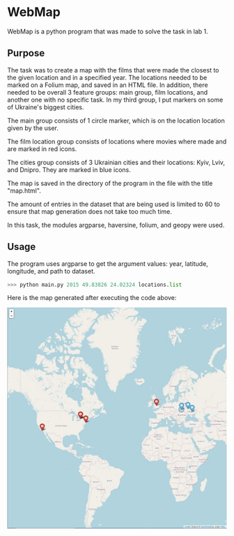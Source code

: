 # WebMap

WebMap is a python program that was made to solve the task in lab 1.

## Purpose

The task was to create a map with the films that were made the closest to the given location and in a specified year. The locations needed to be marked on a Folium map, and saved in an HTML file. In addition, there needed to be overall 3 feature groups: main group, film locations, and another one with no specific task. In my third group, I put markers on some of Ukraine's biggest cities.

The main group consists of 1 circle marker, which is on the location location given by the user.

The film location group consists of locations where movies where made and are marked in red icons.

The cities group consists of 3 Ukrainian cities and their locations: Kyiv, Lviv, and Dnipro. They are marked in blue icons.

The map is saved in the directory of the program in the file with the title "map.html".

The amount of entries in the dataset that are being used is limited to 60 to ensure that map generation does not take too much time.

In this task, the modules argparse, haversine, folium, and geopy were used.

## Usage

The program uses argparse to get the argument values: year, latitude, longitude, and path to dataset.

```python
>>> python main.py 2015 49.83826 24.02324 locations.list
```
Here is the map generated after executing the code above:

![Map example](example.jpg?raw=true)

